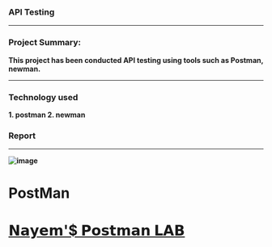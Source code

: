 <p align="justify">
  
<h3 align="left"><b> API Testing  </h3><hr> 
<div><p>
  

<h3 align="left"><b> Project Summary: </h3> This project has been conducted API testing using tools such as Postman, newman.


<hr> 
<div><p>
  

<h3 align="left"><b> Technology used </h3>
  1. postman
  <tr>
  2. newman
<h3 align="left"><b> Report </h3>
<hr> 
<div><p>
  
![image](https://github.com/user-attachments/assets/a198b10c-6bb4-4962-8b83-0e4a8cbba3b2)


# PostMan
<a href="https://www.postman.com/nayem94/" target="_blank"> <h1 align="left"> <b> 𝗡𝗮𝘆𝗲𝗺'$ 𝗣𝗼𝘀𝘁𝗺𝗮𝗻 𝗟𝗔𝗕 </h1> </a> 
